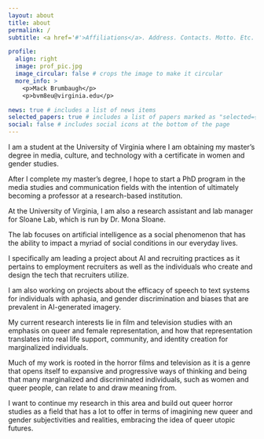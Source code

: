 ```yaml
---
layout: about
title: about
permalink: /
subtitle: <a href='#'>Affiliations</a>. Address. Contacts. Motto. Etc.

profile:
  align: right
  image: prof_pic.jpg
  image_circular: false # crops the image to make it circular
  more_info: >
    <p>Mack Brumbaugh</p>
    <p>bvm8eu@virginia.edu</p>

news: true # includes a list of news items
selected_papers: true # includes a list of papers marked as "selected={true}"
social: false # includes social icons at the bottom of the page
---
```


I am a student at the University of Virginia where I am obtaining my master’s degree in media, culture, and technology with a certificate in women and gender studies. 

After I complete my master’s degree, I hope to start a PhD program in the media studies and communication fields with the intention of ultimately becoming a professor at a research-based institution.

At the University of Virginia, I am also a research assistant and lab manager for Sloane Lab, which is run by Dr. Mona Sloane.

The lab focuses on artificial intelligence as a social phenomenon that has the ability to impact a myriad of social conditions in our everyday lives.

I specifically am leading a project about AI and recruiting practices as it pertains to employment recruiters as well as the individuals who create and design the tech that recruiters utilize.

I am also working on projects about the efficacy of speech to text systems for individuals with aphasia, and gender discrimination and biases that are prevalent in AI-generated imagery.

My current research interests lie in film and television studies with an emphasis on queer and female representation, and how that representation translates into real life support, community, and identity creation for marginalized individuals.

Much of my work is rooted in the horror films and television as it is a genre that opens itself to expansive and progressive ways of thinking and being that many marginalized and discriminated individuals, such as women and queer people, can relate to and draw meaning from.

I want to continue my research in this area and build out queer horror studies as a field that has a lot to offer in terms of imagining new queer and gender subjectivities and realities, embracing the idea of queer utopic futures.

